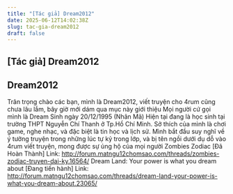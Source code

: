 ```yaml
---
title: "[Tác giả] Dream2012"
date: 2025-06-12T14:02:38Z
slug: tac-gia-dream2012
draft: false
---
```


## [Tác giả] Dream2012

## Dream2012

Trân trọng chào các bạn, mình là Dream2012, viết truyện cho 4rum cũng chưa lâu lắm, bây giờ mới dám qua mục này giới thiệu
Mọi người cứ gọi mình là Dream 
Sinh ngày 20/12/1995 (Nhân Mã) 
Hiện tại đang là học sinh tại trường THPT Nguyễn Chí Thanh ở Tp.Hồ Chí Minh. 
Sở thích của mình là chơi game, nghe nhạc, và đặc biệt là tin học và lịch sử. 
Mình bắt đầu suy nghĩ về ý tưởng truyện trong những lúc tự kỷ trong lớp, và bị tên ngồi dưới dụ dỗ vào 4rum viết truyện, mong được sự ủng hộ của mọi người
Zombies Zodiac [Đã Hoàn Thành]
Link: http://forum.matngu12chomsao.com/threads/zombies-zodiac-truyen-dai-ky.16564/ 
Dream Land: Your power is what you dream about [Đang tiến hành] 
Link: http://forum.matngu12chomsao.com/threads/dream-land-your-power-is-what-you-dream-about.23065/